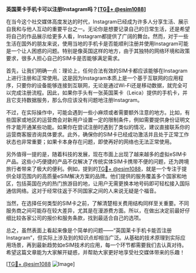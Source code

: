**英国莱卡手机卡可以注册Instagram吗？[[TG💪+ @esim1088](https://t.me/s/esim1088)]**

在当今这个社交媒体高度发达的时代，Instagram已经成为许多人分享生活、展示自我和与他人互动的重要平台之一。无论你是想要记录自己的日常生活，还是希望将自己的作品展示给更多人看，Instagram都提供了广阔的舞台。然而，对于一些生活在国外的朋友来说，使用当地的手机卡是否能顺利注册并使用Instagram可能是一个让人困惑的问题。特别是像英国这样的地方，由于其独特的网络环境和政策要求，很多人担心自己的SIM卡是否能够满足需求。

首先，让我们明确一点：理论上，任何合法有效的SIM卡都应该能够在Instagram上进行注册和正常使用。这是因为Instagram本质上是一个基于互联网的应用程序，只要你的设备能够连接到互联网，无论是通过Wi-Fi还是移动数据，就完全可以完成注册流程。因此，如果你手头有一张英国莱卡（Leica）提供的手机卡，并且它支持数据服务，那么你应该没有问题地注册Instagram。

不过，在实际操作中，可能会遇到一些小麻烦或者需要额外注意的地方。比如，有些国家或地区的运营商会对新用户设置一定的限制条件，例如需要提供身份证明文件才能开通某些功能。如果你在尝试注册时遇到了类似的情况，建议直接联系你的运营商客服咨询具体要求。此外，确保你的SIM卡已经成功激活并且处于正常工作状态也非常重要；如果卡本身存在问题，即使再好的网络也无法正常使用。

另外值得一提的是，随着科技的发展，现在市面上出现了越来越多的虚拟eSIM卡产品。这些小巧便捷的产品不仅解决了传统实体SIM卡携带不便的问题，还为跨境旅行者带来了极大的便利。例如，提到的[TG💪+ @esim1088](https://t.me/s/esim1088)，就是一个专注于提供全球范围内的高质量eSIM解决方案的品牌。他们提供的服务覆盖多个国家和地区，包括英国在内的热门旅游目的地，让用户无需更换本地号码即可轻松接入国际通信网络。这对于经常往返于不同国家之间的人来说无疑是个福音。

当然，在选择任何类型的SIM卡之前，了解清楚相关费用结构同样至关重要。不同服务商之间可能存在较大差异，尤其是在漫游费方面。所以，在做出决定前最好仔细比较各家公司的报价和服务条款，找到最适合自己的选项。

总之，虽然表面上看起来像是个简单的问题——“英国莱卡手机卡能否注册Instagram”，但实际上涉及到的知识点却相当广泛。从基础的技术原理到实际应用场景，再到最新趋势如eSIM技术的应用，每一个环节都需要我们去认真对待。希望这篇文章能为大家解开疑惑，并帮助大家更好地享受社交媒体带来的乐趣！

[[TG💪+ @esim1088](https://t.me/s/esim1088) ![Image](https://i.postimg.cc/4NQfJmqS/Snipaste-2025-05-13-00-14-12.png)]